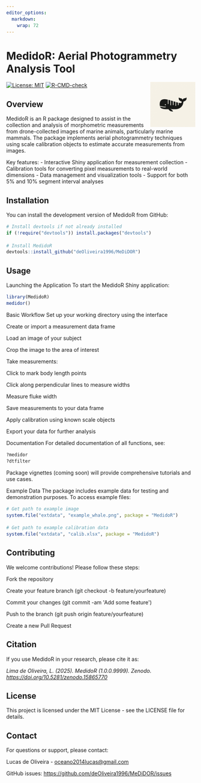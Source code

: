 ```yaml
---
editor_options: 
  markdown: 
    wrap: 72
---
```


# MedidoR: Aerial Photogrammetry Analysis Tool

<img src="man/figures/logo.png" align="right" width="120"/>

[![License:
MIT](https://img.shields.io/badge/License-MIT-yellow.svg)](https://opensource.org/licenses/MIT)
[![R-CMD-check](https://github.com/deOliveira1996/MedidoR/actions/workflows/R-CMD-check.yaml/badge.svg)](https://github.com/deOliveira1996/MedidoR/actions/workflows/R-CMD-check.yaml)

## Overview

MedidoR is an R package designed to assist in the collection and
analysis of morphometric measurements from drone-collected images of
marine animals, particularly marine mammals. The package implements
aerial photogrammetry techniques using scale calibration objects to
estimate accurate measurements from images.

Key features: - Interactive Shiny application for measurement
collection - Calibration tools for converting pixel measurements to
real-world dimensions - Data management and visualization tools -
Support for both 5% and 10% segment interval analyses

## Installation

You can install the development version of MedidoR from GitHub:

``` r
# Install devtools if not already installed
if (!require("devtools")) install.packages("devtools")

# Install MedidoR
devtools::install_github("deOliveira1996/MeDiDOR")
```

## Usage

Launching the Application To start the MedidoR Shiny application:

``` r
library(MedidoR)
medidor()
```

Basic Workflow Set up your working directory using the interface

Create or import a measurement data frame

Load an image of your subject

Crop the image to the area of interest

Take measurements:

Click to mark body length points

Click along perpendicular lines to measure widths

Measure fluke width

Save measurements to your data frame

Apply calibration using known scale objects

Export your data for further analysis

Documentation For detailed documentation of all functions, see:

``` r
?medidor
?dtfilter
```

Package vignettes (coming soon) will provide comprehensive tutorials and
use cases.

Example Data The package includes example data for testing and
demonstration purposes. To access example files:

``` r
# Get path to example image
system.file("extdata", "example_whale.png", package = "MedidoR")

# Get path to example calibration data
system.file("extdata", "calib.xlsx", package = "MedidoR")
```

## Contributing

We welcome contributions! Please follow these steps:

Fork the repository

Create your feature branch (git checkout -b feature/yourfeature)

Commit your changes (git commit -am 'Add some feature')

Push to the branch (git push origin feature/yourfeature)

Create a new Pull Request

## Citation

If you use MedidoR in your research, please cite it as:

*Lima de Oliveira, L. (2025). MedidoR (1.0.0.9999). Zenodo. https://doi.org/10.5281/zenodo.15865770*

## License

This project is licensed under the MIT License - see the LICENSE file
for details.

## Contact

For questions or support, please contact:

Lucas de Oliveira -
[oceano2014lucas\@gmail.com](mailto:oceano2014lucas@gmail.com)

GitHub issues: <https://github.com/deOliveira1996/MeDiDOR/issues>
